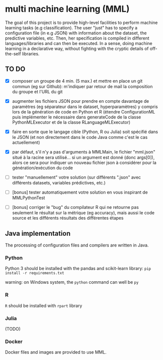 # multi machine learning (MML)

The goal of this project is to provide high-level facilities to perform machine learning tasks (e.g classification).
The user "just" has to specify a configuration file (in e.g JSON) with information about the dataset, the predictive variables, etc. 
Then, her specification is compiled in different languages/libraries and can then be executed. 
In a sense, doing machine learning in a declarative way, without fighting with the cryptic details of off-the-self libraries. 

## TO DO
  - [x] composer un groupe de 4 min. (5 max.) et mettre en place un git commun (eg sur Github): m'indiquer par retour de mail la composition du groupe et l'URL du git

  - [x] augmenter les fichiers JSON pour prendre en compte davantage de paramètres (eg séparateur dans le dataset, hyperparamètres) y compris lors de la génération de code en Python et R (étendre ConfigurationML puis implémenter le nécessaire dans generateCode de la classe PythonMLExecutor et de la classe RLanguageMLExecutor)

  - [x] faire en sorte que le langage cible (Python, R ou Julia) soit spécifié dans le JSON (et non directement dans le code Java comme c'est le cas actuellement)

  - [x] par défaut, s'il n'y a pas d'arguments à MMLMain, le fichier "mml.json" situé à la racine sera utilisé... si un argument est donné (donc args[0]), alors ce sera pour indiquer un nouveau fichier json à considérer pour la génération/exécution du code

  - [ ] tester "manuellement" votre solution (sur différents ".json" avec différents datasets, variables prédictives, etc.)

   - [ ] [bonus] tester automatiquement votre solution en vous inspirant de MMLPythonTest

   - [ ] [bonus] corriger le "bug" du compilateur R qui ne retourne pas seulement le résultat sur la métrique (eg accuracy), mais aussi le code source et les différents résultats des différentes étapes

## Java implementation

The processing of configuration files and compilers are written in Java. 

### Python

Python 3 should be installed with the pandas and scikit-learn library: 
`pip install -r requirements.txt`

warning: on Windows system, the `python` command can well be `py` 

### R

`R` should be installed with `rpart` library

### Julia

(TODO)

### Docker 

Docker files and images are provided to use MML. 

